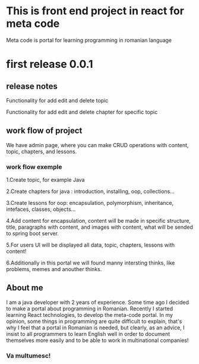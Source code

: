 # This is front end project in react for meta code

Meta code is portal for learning programming in romanian language

# first release 0.0.1

## release notes

Functionality for add edit and delete topic

Functionality for add edit and delete chapter for specific topic

## work flow of project

We have admin page, where you can make CRUD operations with content, topic, chapters, and lessons.

### work flow exemple

1.Create topic, for example Java

2.Create chapters for java : introduction, installing, oop, collections...

3.Create lessons for oop: encapsulation, polymorphism, inheritance, intefaces, classes, objects... 

4.Add content for encapsulation, content will be made in specific structure, title, paragraphs with content, and images with content, what will be sended to spring boot server.

5.For users UI will be displayed all data, topic, chapters, lessons with content!

6.Additionally in this portal we will found manny intersting thinks, like problems, memes and anouther thinks.

## About me

I am a java developer with 2 years of experience. Some time ago I decided to make a portal about programming in Romanian. Recently I started learning React technologies, to develop the meta-code portal. In my opinion, some things in programming are quite difficult to explain, that's why I feel that a portal in Romanian is needed, but clearly, as an advice, I insist to all programmers to learn English well in order to document themselves more easily and to be able to work in multinational companies!

### Va multumesc!

